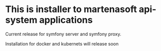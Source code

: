 # This is installer to martenasoft api-system applications

Current release for symfony server and symfony proxy. 

Installation for docker and kubernets will release soon